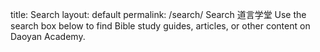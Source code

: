 
title: Search layout: default permalink: /search/
Search 道言学堂
Use the search box below to find Bible study guides, articles, or other content on Daoyan Academy.

